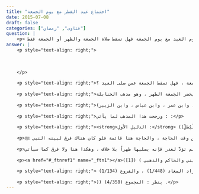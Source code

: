 ```yaml
---
title: "اجتماع عيد الفطر مع يوم الجمعة"
date: 2015-07-08
draft: false
categories: ["فتاوى", "رمضان"]
question: |
    <p> اذا اجتمع يوم العيد مع يوم الجمعة فهل تسقط صلاة الجمعة والظهر أو الجمعة فقط </p>
answer: |
    <p style="text-align: right;">
    
    
    
    </p>
    
    <p style="text-align: right;">اختلف العلماء –رحمهم الله تعالى- فيما إذا اجتمع يوم العيد مع يوم الجمعة ، فهل تسقط الجمعة عمن صلى العيد ؟</p>
    
    <p style="text-align: right;">والراجح أنه يسقط  حضور الجمعة عمن صلى العيد جماعة مع الإمام ، ويصلي من لم يحضر الجمعة الظهر ، وهو مذهب الحنابلة<span style="font-size: 13.5px; line-height: 0px;"> </span>، والشافعية إلا أنهم أسقطوها عن أهل القرى دون أهل البلد</p>
    
    <p style="text-align: right;">قال ابن قدامة في المغني (3/242: (وممن قال بسقوطها الشعبي ، والنخعي ، والأوزاعي ، وقيل : هذا مذهب عمر ، وعثمان ، وعلي ، وسعيد ، وابن عمر ، وابن عباس ، وابن الزبير) .</p>
    
    <p style="text-align: right;">ورجحت هذا المذهب لما يأتي : :</p>
    
    <p style="text-align: right;"><strong>الدليل الأول :</strong> عَنْ إِيَاسِ بْنِ أَبِي رَمْلَةَ الشَّامِيِّ قَالَ : (( شَهِدْتُ مُعَاوِيَةَ بْنَ أَبِي سُفْيَانَ وَهُوَ يَسْأَلُ زَيْدَ بْنَ أَرْقَمَ قَالَ : أَشَهِدْتَ مَعَ رَسُولِ اللهِ ﷺ عِيدَيْنِ اجْتَمَعَا فِي يَوْمٍ ؟ قَالَ : نَعَمْ . قَالَ : فَكَيْفَ صَنَعَ ؟ قَالَ : صَلَّى الْعِيدَ ، ثُمَّ رَخَّصَ فِي الْجُمُعَةِ ، فَقَالَ : مَنْ شَاءَ أَنْ يُصَلِّيَ فَلْيُصَلِّ))<sup>(<a href="#_ftn1" name="_ftnref1">[1]</a>)</sup>.</p>
    
    <p>وجه الاستدلال : أن النبي ﷺ رخص في عدم حضور الجمعة ، ولم يفرق بين أهل القرى وغيرهم ، بل ظاهره أنه خطاب لأهل المدينة وغيرهم ، ولا يجوز تأخير البيان عن وقت الحاجة ، والحاجة هنا قائمة فلو كان هناك فرق لبينه النبي ﷺ .</p>
    
    <p>وأيضا ليس في الحديث أنه أسقط الظهر بل أسقط حضور صلاة الجمعة فقط ، وسقوط الجمعة لا يستلزم سقوط الظهر ، بل المعلوم أن الجمعة إذا لم تؤدّ لعذر فإنه يصليها ظهراً بلا خلاف ، وهكذا هنا ولا فرق كما سيأتي .</p>
    
    <p><a href="#_ftnref1" name="_ftn1"></a>([1]) رواه أبو داود في الصلاة /بَاب إِذَا وَافَقَ يَوْمُ الْجُمُعَةِ يَوْمَ عِيدٍ رقم الحديث (904) ، وابن ماجه في إقامة الصلاة والسنة فيها /بَاب مَا جَاءَ فِيمَا إِذَا اجْتَمَعَ الْعِيدَانِ فِي يَوْمٍ رقم الحديث (1300) . وقال الشيخ الألباني في صحيح أبي داود (4/237) : (حديث صحيح ، وصححه ابن المديني والحاكم والذهبي ) .</p>
    
    <p style="text-align: right;"> ينظر : المغني (3/242) ، ومسائل عبد الله رقم المسألة (482) ، والمحرر (1/159) ، والاختيارات الفقهية ص (81) ، ومجموع فتاوى شيخ الإسلام (24/210) ، وزاد المعاد (1/448) ، والفروع (1/134) .</p>
    
    <p style="text-align: right;">)) ينظر : المجموع (4/358) .</p>
---
```



